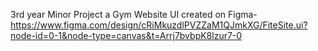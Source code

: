 3rd year Minor Project a Gym Website UI created on Figma-
https://www.figma.com/design/cRiMkuzdlPVZZaM1QJmkXG/FiteSite.ui?node-id=0-1&node-type=canvas&t=Arrj7bvbpK8lzur7-0
